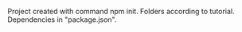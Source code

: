 Project created with command npm init.
Folders according to tutorial.
Dependencies in "package.json".
